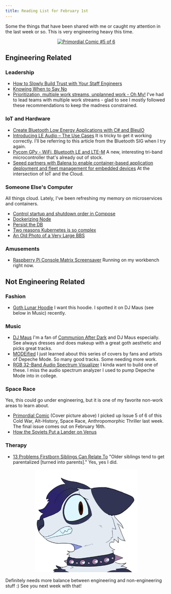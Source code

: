 ```yaml
---
title: Reading List for February 1st
---
```


Some the things that have been shared with me or caught my attention in the last week or so. This is very engineering heavy this time.

<p style="text-align: center;">
<a data-flickr-embed="true" href="https://www.flickr.com/photos/allenreloaded/51855144566/" title="Primordial Comic #5 of 6"><img src="https://live.staticflickr.com/65535/51855144566_85db2f89a8_c.jpg" width="800" height="800" alt="Primordial Comic #5 of 6"/></a><script async src="//embedr.flickr.com/assets/client-code.js" charset="utf-8"></script>
</p>

## Engineering Related

### Leadership
- [How to Slowly Build Trust with Your Staff Engineers](https://leaddev.com/culture-engagement-motivation/how-slowly-build-trust-your-staff-engineers)
- [Knowing When to Say No](https://github.com/readme/guides/decision-framework)
- [Prioritization, multiple work streams, unplanned work - Oh My!](https://leeorengel.com/prioritization-multiple-work-streams-unplanned-work-oh-my/) I've had to lead teams with multiple work streams - glad to see I mostly followed these recommendations to keep the madness constrained.

### IoT and Hardware
- [Create Bluetooth Low Energy Applications with C# and BleuIO](https://www.bleuio.com/blog/create-bleutooth-low-energy-application-with-c-and-bleuio/)
- [Introducing LE Audio – The Use Cases]() It is tricky to get it working correctly. I'll be referring to this article from the Bluetooth SIG when I try again.
- [Pycom GPy - WiFi, Bluetooth LE and LTE-M](https://www.adafruit.com/product/3612) A new, interesting tri-band microcontroller that's already out of stock.
- [Seeed partners with Balena to enable container-based application deployment and fleet management for embedded devices](https://www.seeedstudio.com/blog/2022/01/27/seeed-partners-with-balena-to-enable-container-based-application-deployment-and-fleet-management-for-embedded-devices/) At the intersection of IoT and the Cloud.

### Someone Else's Computer
All things cloud. Lately, I've been refreshing my memory on microservices and containers.

- [Control startup and shutdown order in Compose](https://docs.docker.com/compose/startup-order/)
- [Dockerizing Node](https://nodejs.org/en/docs/guides/nodejs-docker-webapp/)
- [Persist the DB](https://docs.docker.com/get-started/05_persisting_data/)
- [Two reasons Kubernetes is so complex](https://buttondown.email/nelhage/archive/two-reasons-kubernetes-is-so-complex/)
- [An Old Photo of a Very Large BBS](http://rachelbythebay.com/w/2022/01/26/swcbbs/)

### Amusements
- [Raspberry Pi Console Matrix Screensaver](https://reefwing.medium.com/raspberry-pi-console-matrix-screensaver-75331585280d) Running on my workbench right now.

## Not Engineering Related

### Fashion
- [Goth Lunar Hoodie](https://lets-be-gothic.com/products/goth-lunar-hoodie) I want this hoodie. I spotted it on DJ Maus (see below in Music) recently.

### Music
- [DJ Maus](https://www.patreon.com/DJmaus) I'm a fan of [Communion After Dark](https://www.communionafterdark.com/) and DJ Maus especially. See always dresses and does makeup with a great goth aesthetic and picks great tracks.
- [MODEified](https://electrozombies.com/music/downloads/various-artists-modeified-by-7/) I just learned about this series of covers by fans and artists of Depeche Mode. So many good tracks. Some needing more work.
- [RGB 32-Band Audio Spectrum Visualizer](https://create.arduino.cc/projecthub/janux/rgb-32-band-audio-spectrum-visualizer-0f26e0) I kinda want to build one of these. I miss the audio spectrum analyzer I used to pump Depeche Mode into in college.

### Space Race
Yes, this could go under engineering, but it is one of my favorite non-work areas to learn about.
- [Primordial Comic](https://imagecomics.com/comics/series/primordial) (Cover picture above) I picked up Issue 5 of 6 of this Cold War, Alt-History, Space Race, Anthropomorphic Thriller last week. The final issue comes out on February 16th.
- [How the Soviets Put a Lander on Venus](https://asianometry.substack.com/p/how-the-soviets-put-a-lander-on-venus)

### Therapy
- [13 Problems Firstborn Siblings Can Relate To](https://www.distractify.com/p/oldest-sibling-problems) "Older siblings tend to get parentalized [turned into parents]." Yes, yes I did.

<p style="text-align: center;">
<img src="/images/Scared_PandamusRex.png" width="320">
</p>

Definitely needs more balance between engineering and non-engineering stuff :) See you next week with that!